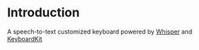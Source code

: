 # Introduction
A speech-to-text customized keyboard powered by [Whisper](https://github.com/ggerganov/whisper.cpp) and [KeyboardKit](https://github.com/KeyboardKit/KeyboardKit)
